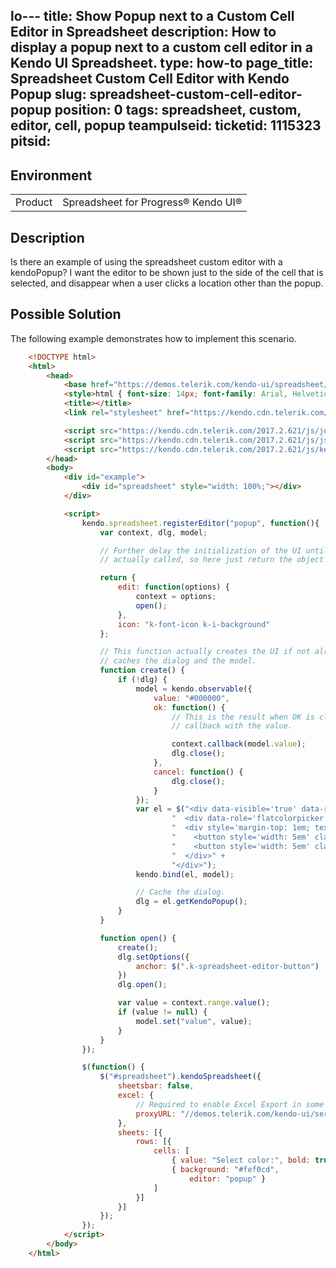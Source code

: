 lo---
title: Show Popup next to a Custom Cell Editor in Spreadsheet
description: How to display a popup next to a custom cell editor in a Kendo UI Spreadsheet.
type: how-to
page_title: Spreadsheet Custom Cell Editor with Kendo Popup
slug: spreadsheet-custom-cell-editor-popup
position: 0
tags: spreadsheet, custom, editor, cell, popup
teampulseid:
ticketid: 1115323
pitsid:
---

## Environment

<table>
 <tr>
  <td>Product</td>
  <td>Spreadsheet for Progress® Kendo UI®</td>
 </tr>
</table>

## Description

Is there an example of using the spreadsheet custom editor with a kendoPopup? I want the editor to be shown just to the side of the cell that is selected, and disappear when a user clicks a location other than the popup.

## Possible Solution

The following example demonstrates how to implement this scenario.

```html
    <!DOCTYPE html>
    <html>
        <head>
            <base href="https://demos.telerik.com/kendo-ui/spreadsheet/custom-editors">
            <style>html { font-size: 14px; font-family: Arial, Helvetica, sans-serif; }</style>
            <title></title>
            <link rel="stylesheet" href="https://kendo.cdn.telerik.com/2017.2.621/styles/kendo.default-v2.min.css" />

            <script src="https://kendo.cdn.telerik.com/2017.2.621/js/jquery.min.js"></script>
            <script src="https://kendo.cdn.telerik.com/2017.2.621/js/jszip.min.js"></script>
            <script src="https://kendo.cdn.telerik.com/2017.2.621/js/kendo.all.min.js"></script>
        </head>
        <body>
            <div id="example">
                <div id="spreadsheet" style="width: 100%;"></div>
            </div>

            <script>
                kendo.spreadsheet.registerEditor("popup", function(){
                    var context, dlg, model;

                    // Further delay the initialization of the UI until the `edit` method is
                    // actually called, so here just return the object with the required API.

                    return {
                        edit: function(options) {
                            context = options;
                            open();
                        },
                        icon: "k-font-icon k-i-background"
                    };

                    // This function actually creates the UI if not already there, and
                    // caches the dialog and the model.
                    function create() {
                        if (!dlg) {
                            model = kendo.observable({
                                value: "#000000",
                                ok: function() {
                                    // This is the result when OK is clicked. Invoke the
                                    // callback with the value.

                                    context.callback(model.value);
                                    dlg.close();
                                },
                                cancel: function() {
                                    dlg.close();
                                }
                            });
                            var el = $("<div data-visible='true' data-role='popup' data-origin='top right' data-position='top left' data-collision='fit' data-width='200'>" +
                                    "  <div data-role='flatcolorpicker' data-bind='value: value'></div>" +
                                    "  <div style='margin-top: 1em; text-align: right'>" +
                                    "    <button style='width: 5em' class='k-button' data-bind='click: ok'>OK</button>" +
                                    "    <button style='width: 5em' class='k-button' data-bind='click: cancel'>Cancel</button>" +
                                    "  </div>" +
                                    "</div>");
                            kendo.bind(el, model);

                            // Cache the dialog.
                            dlg = el.getKendoPopup();
                        }
                    }

                    function open() {
                        create();
                        dlg.setOptions({
                            anchor: $(".k-spreadsheet-editor-button")
                        })
                        dlg.open();

                        var value = context.range.value();
                        if (value != null) {
                            model.set("value", value);
                        }
                    }
                });

                $(function() {
                    $("#spreadsheet").kendoSpreadsheet({
                        sheetsbar: false,
                        excel: {
                            // Required to enable Excel Export in some browsers
                            proxyURL: "//demos.telerik.com/kendo-ui/service/export"
                        },
                        sheets: [{
                            rows: [{
                                cells: [
                                    { value: "Select color:", bold: true },
                                    { background: "#fef0cd",
                                        editor: "popup" }
                                ]
                            }]
                        }]
                    });
                });
            </script>
        </body>
    </html>
```
